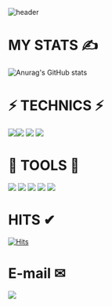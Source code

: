 ![header](https://capsule-render.vercel.app/api?type=Shark&color=auto&height=300&section=header&text=Seongjin&fontSize=90)

# MY STATS ✍
![Anurag's GitHub stats](https://github-readme-stats.vercel.app/api?username=Seongjin&show_icons=true&theme=radical)
# ⚡ TECHNICS ⚡
<img src="https://img.shields.io/badge/MySql-fcf87f?style=flat&logo=MySql&logoColor=082745"/><img src="https://img.shields.io/badge/Java-e69138?style=flat&logo=Java&logoColor=ededed"/>
<img src="https://img.shields.io/badge/JavaScript-B9FF5F?style=flat&logo=JavaScript&logoColor=FFB45F"/>
<img src="https://img.shields.io/badge/C-16537e?style=flat&logo=C&logoColor=white"/>

# 🔧 TOOLS 🔧

<img src="https://img.shields.io/badge/IntelliJ IDEA-eeeeee?style=flat&logo=IntelliJ IDEA&logoColor=000000"/>
<img src="https://img.shields.io/badge/Android Studio-41C1D0?style=flat&logo=Android Studio&logoColor=48F885"/>
<img src="https://img.shields.io/badge/Visual Studio Code-8DA9CB?style=flat&logo=Visual Studio Code&logoColor=1053A8"/>
<img src="https://img.shields.io/badge/Oracle-f4cccc?style=flat&logo=Oracle&logoColor=e90e0e"/>
<img src="https://img.shields.io/badge/visual studio-eeeeee?style=flat&logo=Visual Studio&logoColor=000000"/>


# HITS ✔
[![Hits](https://hits.seeyoufarm.com/api/count/incr/badge.svg?url=https%3A%2F%2Fgithub.com%2FGodDataBase&count_bg=%2379C83D&title_bg=%23D9FF6C&icon=&icon_color=%23E7E7E7&title=hits&edge_flat=false)](https://hits.seeyoufarm.com)

# E-mail ✉
<img src="https://img.shields.io/badge/baeseongjin0311@gmail.com-ffffff?style=flat&logo=Gmail&logoColor=ff1100"/>

